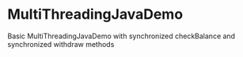 # MultiThreadingJavaDemo
Basic MultiThreadingJavaDemo with synchronized checkBalance and synchronized withdraw methods
